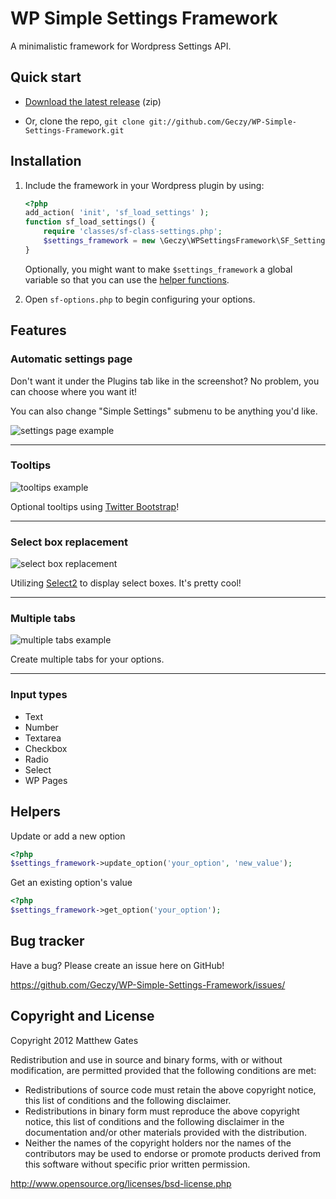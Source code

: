 WP Simple Settings Framework
================================

A minimalistic framework for Wordpress Settings API.

Quick start
------------

* [Download the latest release](https://github.com/Geczy/WP-Simple-Settings-Framework/zipball/master) (zip)

* Or, clone the repo, `git clone git://github.com/Geczy/WP-Simple-Settings-Framework.git`

Installation
------------
1. Include the framework in your Wordpress plugin by using:

	```php
	<?php
	add_action( 'init', 'sf_load_settings' );
	function sf_load_settings() {
		require 'classes/sf-class-settings.php';
		$settings_framework = new \Geczy\WPSettingsFramework\SF_Settings_API($id = 'my_plugin_name', $title = 'My Plugin Title', $menu = 'plugins.php');
	}
	```

	Optionally, you might want to make `$settings_framework` a global variable so that you can use the [helper functions](#helpers).

2. Open `sf-options.php` to begin configuring your options.

Features
------------

### Automatic settings page
Don't want it under the Plugins tab like in the screenshot? No problem, you can choose where you want it!

You can also change "Simple Settings" submenu to be anything you'd like.

![settings page example](http://i.imgur.com/aEGUD.png)

---

### Tooltips
![tooltips example](http://i.imgur.com/Z3Pnk.png)

Optional tooltips using [Twitter Bootstrap](http://twitter.github.com/bootstrap/javascript.html#tooltips)!

---

### Select box replacement
![select box replacement](http://i.imgur.com/ikOXH.png)

Utilizing [Select2](http://ivaynberg.github.com/select2/) to display select boxes. It's pretty cool!

---

### Multiple tabs
![multiple tabs example](http://i.imgur.com/uewap.png)

Create multiple tabs for your options.

---

### Input types

* Text
* Number
* Textarea
* Checkbox
* Radio
* Select
* WP Pages

Helpers
------------

Update or add a new option

```php
<?php
$settings_framework->update_option('your_option', 'new_value');
```

Get an existing option's value

```php
<?php
$settings_framework->get_option('your_option');
```

Bug tracker
-----------

Have a bug? Please create an issue here on GitHub!

https://github.com/Geczy/WP-Simple-Settings-Framework/issues/

Copyright and License
---------------------

Copyright 2012 Matthew Gates

Redistribution and use in source and binary forms, with or without modification, are permitted provided that the following conditions are met:

* Redistributions of source code must retain the above copyright notice, this list of conditions and the following disclaimer.
* Redistributions in binary form must reproduce the above copyright notice, this list of conditions and the following disclaimer in the documentation and/or other materials provided with the distribution.
* Neither the names of the copyright holders nor the names of the contributors may be used to endorse or promote products derived from this software without specific prior written permission.

http://www.opensource.org/licenses/bsd-license.php

